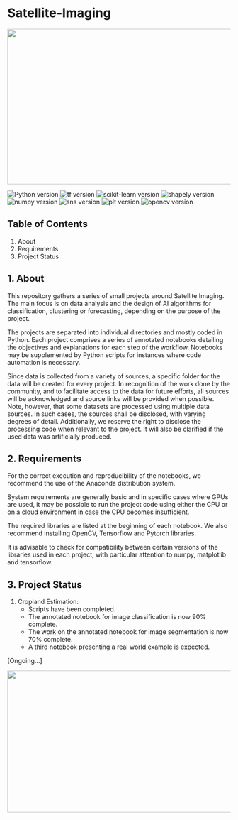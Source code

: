# Satellite-Imaging

<img
src = "https://media3.giphy.com/media/1dKUFdx0iJjxDAo7tM/giphy.gif?cid=ecf05e47vncs0918inje5abnoyjt765l32w6na05jznbwxs6&ep=v1_gifs_related&rid=giphy.gif&ct=g"
width="780" height="350">

![Python version](https://img.shields.io/badge/python-3.9.5-blue)
![tf version](https://img.shields.io/badge/tensorflow-2.5.0%20-orange)
![scikit-learn version](https://img.shields.io/badge/scikit--learn-1.2.1-yellow)
![shapely version](https://img.shields.io/badge/shapely-2.0.1%20-green)
![numpy version](https://img.shields.io/badge/numpy-1.22.4%20-blue)
![sns version](https://img.shields.io/badge/seaborn-0.12.2%20-blueviolet)
![plt version](https://img.shields.io/badge/matplotlib-3.6.2%20-informational)
![opencv version](https://img.shields.io/badge/opencv-4.8.0-red)


## Table of Contents
1. About
2. Requirements
3. Project Status

## 1. About
This repository gathers a series of small projects around Satellite Imaging. The main focus is on data analysis and the design of AI algorithms for classification, clustering or forecasting, depending on the purpose of the project. 

The projects are separated into individual directories and mostly coded in Python. Each project comprises a series of annotated notebooks detailing the objectives and explanations for each step of the workflow. Notebooks may be supplemented by Python scripts for instances where code automation is necessary. 

Since data is collected from a variety of sources, a specific folder for the data will be created for every project. In recognition of the work done by the community, and to facilitate access to the data for future efforts, all sources will be acknowledged and source links will be provided when possible. Note, however, that some datasets are processed using multiple data sources. In such cases, the sources shall be disclosed, with varying degrees of detail. Additionally, we reserve the right to disclose the processing code when relevant to the project. It will also be clarified if the used data was artificially produced.

## 2. Requirements
For the correct execution and reproducibility of the notebooks, we recommend the use of the Anaconda distribution system.

System requirements are generally basic and in specific cases where GPUs are used, it may be possible to run the project code using either the CPU or on a cloud environment in case the CPU becomes insufficient.

The required libraries are listed at the beginning of each notebook. We also recommend installing OpenCV, Tensorflow and Pytorch libraries.

It is advisable to check for compatibility between certain versions of the libraries used in each project, with particular attention to numpy, matplotlib and tensorflow.

## 3. Project Status
1. Cropland Estimation:
    - Scripts have been completed.
    - The annotated notebook for image classification is now 90% complete.
    - The work on the annotated notebook for image segmentation is now 70% complete.
    - A third notebook presenting a real world example is expected.

[Ongoing...]

<img 
src="https://media2.giphy.com/media/xT5LMBATJuDO48jD44/giphy.gif?cid=ecf05e47hs0dq94tfm678gblgs82ky9jaq8ibgd5wm2s75e3&ep=v1_gifs_search&rid=giphy.gif" 
width="520" height="320">
